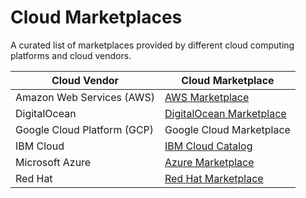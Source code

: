 # Cloud Marketplaces

A curated list of marketplaces provided by different cloud computing platforms and cloud vendors.

| Cloud Vendor | Cloud Marketplace |
|---|---|
| Amazon Web Services (AWS) | [AWS Marketplace](https://aws.amazon.com/marketplace) |
| DigitalOcean | [DigitalOcean Marketplace](https://marketplace.digitalocean.com/) |
| Google Cloud Platform (GCP) | Google Cloud Marketplace |
| IBM Cloud | [IBM Cloud Catalog](https://cloud.ibm.com/catalog) |
| Microsoft Azure | [Azure Marketplace](https://azuremarketplace.microsoft.com/) |
| Red Hat | [Red Hat Marketplace](https://marketplace.redhat.com/) |
